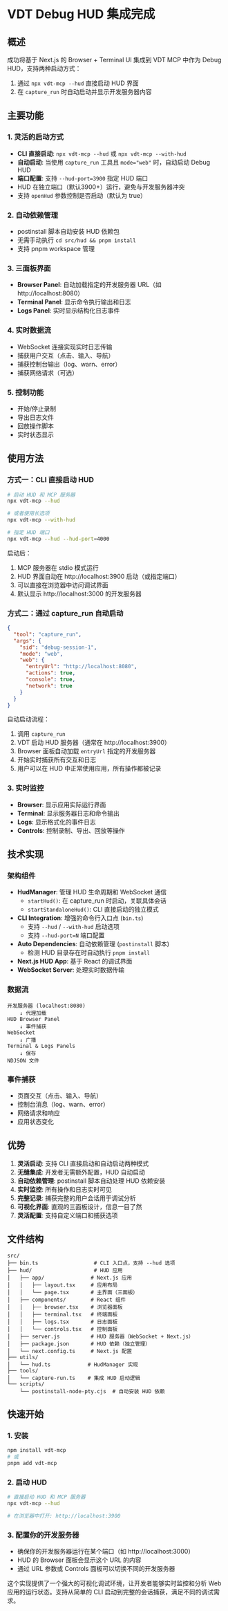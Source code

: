 # VDT Debug HUD 集成完成

## 概述

成功将基于 Next.js 的 Browser + Terminal UI 集成到 VDT MCP 中作为 Debug HUD，支持两种启动方式：
1. 通过 `npx vdt-mcp --hud` 直接启动 HUD 界面
2. 在 `capture_run` 时自动启动并显示开发服务器内容

## 主要功能

### 1. 灵活的启动方式
- **CLI 直接启动**: `npx vdt-mcp --hud` 或 `npx vdt-mcp --with-hud` 
- **自动启动**: 当使用 `capture_run` 工具且 `mode="web"` 时，自动启动 Debug HUD
- **端口配置**: 支持 `--hud-port=3900` 指定 HUD 端口
- HUD 在独立端口（默认3900+）运行，避免与开发服务器冲突
- 支持 `openHud` 参数控制是否启动（默认为 true）

### 2. 自动依赖管理
- postinstall 脚本自动安装 HUD 依赖包
- 无需手动执行 `cd src/hud && pnpm install`
- 支持 pnpm workspace 管理

### 3. 三面板界面
- **Browser Panel**: 自动加载指定的开发服务器 URL（如 http://localhost:8080）
- **Terminal Panel**: 显示命令执行输出和日志
- **Logs Panel**: 实时显示结构化日志事件

### 4. 实时数据流
- WebSocket 连接实现实时日志传输
- 捕获用户交互（点击、输入、导航）
- 捕获控制台输出（log、warn、error）
- 捕获网络请求（可选）

### 5. 控制功能
- 开始/停止录制
- 导出日志文件
- 回放操作脚本
- 实时状态显示

## 使用方法

### 方式一：CLI 直接启动 HUD

```bash
# 启动 HUD 和 MCP 服务器
npx vdt-mcp --hud

# 或者使用长选项
npx vdt-mcp --with-hud

# 指定 HUD 端口
npx vdt-mcp --hud --hud-port=4000
```

启动后：
1. MCP 服务器在 stdio 模式运行
2. HUD 界面自动在 http://localhost:3900 启动（或指定端口）
3. 可以直接在浏览器中访问调试界面
4. 默认显示 http://localhost:3000 的开发服务器

### 方式二：通过 capture_run 自动启动

```json
{
  "tool": "capture_run",
  "args": {
    "sid": "debug-session-1",
    "mode": "web",
    "web": {
      "entryUrl": "http://localhost:8080",
      "actions": true,
      "console": true,
      "network": true
    }
  }
}
```

自动启动流程：
1. 调用 `capture_run` 
2. VDT 启动 HUD 服务器（通常在 http://localhost:3900）
3. Browser 面板自动加载 `entryUrl` 指定的开发服务器
4. 开始实时捕获所有交互和日志
5. 用户可以在 HUD 中正常使用应用，所有操作都被记录

### 3. 实时监控
- **Browser**: 显示应用实际运行界面
- **Terminal**: 显示服务器日志和命令输出  
- **Logs**: 显示格式化的事件日志
- **Controls**: 控制录制、导出、回放等操作

## 技术实现

### 架构组件
- **HudManager**: 管理 HUD 生命周期和 WebSocket 通信
  - `startHud()`: 在 capture_run 时启动，关联具体会话
  - `startStandaloneHud()`: CLI 直接启动的独立模式
- **CLI Integration**: 增强的命令行入口点 (`bin.ts`)
  - 支持 `--hud` / `--with-hud` 启动选项
  - 支持 `--hud-port=N` 端口配置
- **Auto Dependencies**: 自动依赖管理 (`postinstall` 脚本)
  - 检测 HUD 目录存在时自动执行 `pnpm install`
- **Next.js HUD App**: 基于 React 的调试界面
- **WebSocket Server**: 处理实时数据传输

### 数据流
```
开发服务器 (localhost:8080)
    ↓ 代理加载
HUD Browser Panel
    ↓ 事件捕获
WebSocket 
    ↓ 广播
Terminal & Logs Panels
    ↓ 保存
NDJSON 文件
```

### 事件捕获
- 页面交互（点击、输入、导航）
- 控制台消息（log、warn、error）
- 网络请求和响应
- 应用状态变化

## 优势

1. **灵活启动**: 支持 CLI 直接启动和自动启动两种模式
2. **无缝集成**: 开发者无需额外配置，HUD 自动启动
3. **自动依赖管理**: postinstall 脚本自动处理 HUD 依赖安装
4. **实时监控**: 所有操作和日志实时可见
5. **完整记录**: 捕获完整的用户会话用于调试分析
6. **可视化界面**: 直观的三面板设计，信息一目了然
7. **灵活配置**: 支持自定义端口和捕获选项

## 文件结构
```
src/
├── bin.ts                  # CLI 入口点，支持 --hud 选项
├── hud/                    # HUD 应用
│   ├── app/               # Next.js 应用
│   │   ├── layout.tsx     # 应用布局
│   │   └── page.tsx       # 主界面（三面板）
│   ├── components/        # React 组件
│   │   ├── browser.tsx    # 浏览器面板
│   │   ├── terminal.tsx   # 终端面板
│   │   ├── logs.tsx       # 日志面板
│   │   └── controls.tsx   # 控制面板
│   ├── server.js          # HUD 服务器（WebSocket + Next.js）
│   ├── package.json       # HUD 依赖（独立管理）
│   └── next.config.ts     # Next.js 配置
├── utils/
│   └── hud.ts            # HudManager 实现
├── tools/
│   └── capture-run.ts    # 集成 HUD 启动逻辑
└── scripts/
    └── postinstall-node-pty.cjs  # 自动安装 HUD 依赖
```

## 快速开始

### 1. 安装
```bash
npm install vdt-mcp
# 或
pnpm add vdt-mcp
```

### 2. 启动 HUD
```bash
# 直接启动 HUD 和 MCP 服务器
npx vdt-mcp --hud

# 在浏览器中打开: http://localhost:3900
```

### 3. 配置你的开发服务器
- 确保你的开发服务器运行在某个端口（如 http://localhost:3000）
- HUD 的 Browser 面板会显示这个 URL 的内容
- 通过 URL 参数或 Controls 面板可以切换不同的开发服务器

这个实现提供了一个强大的可视化调试环境，让开发者能够实时监控和分析 Web 应用的运行状态。支持从简单的 CLI 启动到完整的会话捕获，满足不同的调试需求。